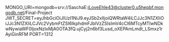 MONGO_URI=mongodb+srv://SaschaE:iLoveEhle43@cluster0.u5hepbf.mongodb.net/Final-Project
JWT_SECRET=eyJhbGciOiJIUzI1NiJ9.eyJSb2xlIjoiQWRtaW4iLCJJc3N1ZXIiOiJJc3N1ZXIiLCJVc2VybmFtZSI6IkphdmFJblVzZSIsImV4cCI6MTcyMTIwNDkwNywiaWF0IjoxNzIxMjA0OTA3fQ.ujCyj2n6bf3Lusd_oXEPAmLmdt_LSmxz1rAyiGinRFM
PORT=1312